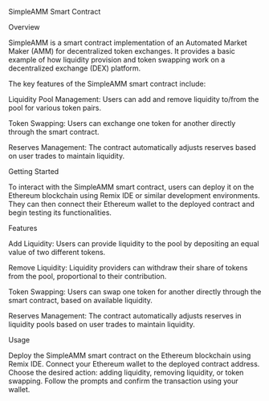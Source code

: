 SimpleAMM Smart Contract

Overview

SimpleAMM is a smart contract implementation of an Automated Market Maker (AMM) for decentralized token exchanges. It provides a basic example of how liquidity provision and token swapping work on a decentralized exchange (DEX) platform.

The key features of the SimpleAMM smart contract include:

Liquidity Pool Management: Users can add and remove liquidity to/from the pool for various token pairs.

Token Swapping: Users can exchange one token for another directly through the smart contract.

Reserves Management: The contract automatically adjusts reserves based on user trades to maintain liquidity.

Getting Started

To interact with the SimpleAMM smart contract, users can deploy it on the Ethereum blockchain using Remix IDE or similar development environments. They can then connect their Ethereum wallet to the deployed contract and begin testing its functionalities.


Features

Add Liquidity: Users can provide liquidity to the pool by depositing an equal value of two different tokens.

Remove Liquidity: Liquidity providers can withdraw their share of tokens from the pool, proportional to their contribution.

Token Swapping: Users can swap one token for another directly through the smart contract, based on available liquidity.

Reserves Management: The contract automatically adjusts reserves in liquidity pools based on user trades to maintain liquidity.

Usage

Deploy the SimpleAMM smart contract on the Ethereum blockchain using Remix IDE.
Connect your Ethereum wallet to the deployed contract address.
Choose the desired action: adding liquidity, removing liquidity, or token swapping.
Follow the prompts and confirm the transaction using your wallet.
